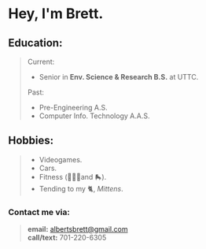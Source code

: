 
# Hey, I'm **Brett**.

## Education:
> Current: 
> - Senior in **Env. Science & Research B.S.** at UTTC.
> 
> Past: 
> - Pre-Engineering A.S.
> - Computer Info. Technology A.A.S.

## Hobbies:
> - Videogames. 
> - Cars. 
> - Fitness (🏋🏼‍♂️and 🛼). 
> - Tending to my 🐈, *Mittens*. 


### **Contact me via:**
> **email:** albertsbrett@gmail.com  
> **call/text:** 701-220-6305  
